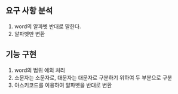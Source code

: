 ## 요구 사항 분석
1. word의 알파벳 반대로 말한다.
2. 알파벳만 변환

## 기능 구현
1. word의 범위 예외 처리
2. 소문자는 소문자로, 대문자는 대문자로 구분하기 위하여 두 부분으로 구분
3. 아스키코드를 이용하여 알파벳을 반대로 변환